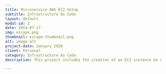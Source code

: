 ```yaml
---
title: Microservice AWS EC2 Setup
subtitle: Infrastructure As Code
layout: default
modal-id: 2
date: 2014-07-17
img: escape.png
thumbnail: escape-thumbnail.png
alt: image-alt
project-date: January 2020
client: Personal
category: Infrastructure As Code
description: This project includes the creation of an EC2 instance on AWS where the infrastructure provisioning is modelled using Terraform configuration scripts and is stored in a VCS which demonstrates the philosophy of implementing Infrastructure as Code (IAC).

---
```

